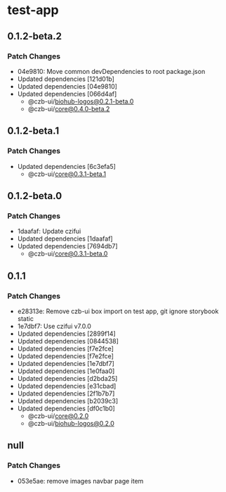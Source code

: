 # test-app

## 0.1.2-beta.2

### Patch Changes

- 04e9810: Move common devDependencies to root package.json
- Updated dependencies [121d01b]
- Updated dependencies [04e9810]
- Updated dependencies [066d4af]
  - @czb-ui/biohub-logos@0.2.1-beta.0
  - @czb-ui/core@0.4.0-beta.2

## 0.1.2-beta.1

### Patch Changes

- Updated dependencies [6c3efa5]
  - @czb-ui/core@0.3.1-beta.1

## 0.1.2-beta.0

### Patch Changes

- 1daafaf: Update czifui
- Updated dependencies [1daafaf]
- Updated dependencies [7694db7]
  - @czb-ui/core@0.3.1-beta.0

## 0.1.1

### Patch Changes

- e28313e: Remove czb-ui box import on test app, git ignore storybook static
- 1e7dbf7: Use czifui v7.0.0
- Updated dependencies [2899f14]
- Updated dependencies [0844538]
- Updated dependencies [f7e2fce]
- Updated dependencies [f7e2fce]
- Updated dependencies [1e7dbf7]
- Updated dependencies [1e0faa0]
- Updated dependencies [d2bda25]
- Updated dependencies [e31cbad]
- Updated dependencies [2f1b7b7]
- Updated dependencies [b2039c3]
- Updated dependencies [df0c1b0]
  - @czb-ui/core@0.2.0
  - @czb-ui/biohub-logos@0.2.0

## null

### Patch Changes

- 053e5ae: remove images navbar page item
